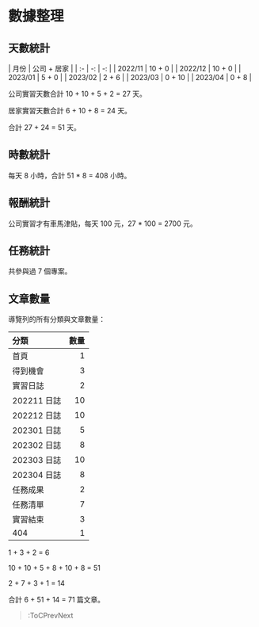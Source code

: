 # 數據整理

## 天數統計

| 月份 | 公司 + 居家 |
| :- | -: | -: |
| 2022/11 | 10 + 0 |
| 2022/12 | 10 + 0 |
| 2023/01 | 5 + 0 |
| 2023/02 | 2 + 6 |
| 2023/03 | 0 + 10 |
| 2023/04 | 0 + 8 |

公司實習天數合計 10 + 10 + 5 + 2 = 27 天。

居家實習天數合計 6 + 10 + 8 = 24 天。

合計 27 + 24 = 51 天。

## 時數統計

每天 8 小時，合計 51 * 8 = 408 小時。

## 報酬統計

公司實習才有車馬津貼，每天 100 元，27 * 100 = 2700 元。

## 任務統計

共參與過 7 個專案。

## 文章數量

導覽列的所有分類與文章數量：

| 分類 | 數量 |
| :- | -: |
| 首頁 | 1 |
| 得到機會 | 3 |
| 實習日誌 | 2 |
| 202211 日誌 | 10 |
| 202212 日誌 | 10 |
| 202301 日誌 | 5 |
| 202302 日誌 | 8 |
| 202303 日誌 | 10 |
| 202304 日誌 | 8 |
| 任務成果 | 2 |
| 任務清單 | 7 |
| 實習結束 | 3 |
| 404 | 1 |

1 + 3 + 2 = 6

10 + 10 + 5 + 8 + 10 + 8 = 51

2 + 7 + 3 + 1 = 14

合計 6 + 51 + 14 = 71 篇文章。

> :ToCPrevNext